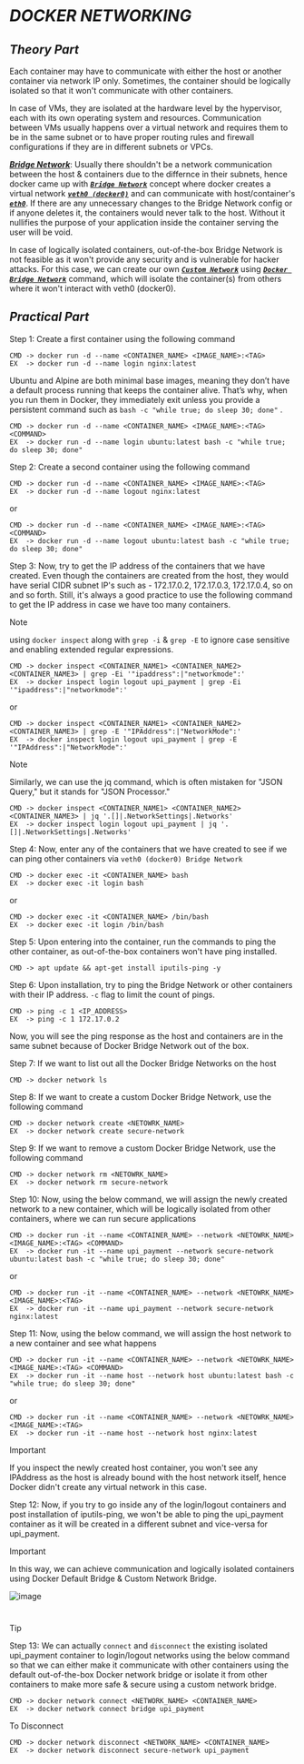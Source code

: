 # _DOCKER NETWORKING_

## _Theory Part_

Each container may have to communicate with either the host or another container via network IP only. Sometimes, the container should be logically isolated so that it won't communicate with other containers.

In case of VMs, they are isolated at the hardware level by the hypervisor, each with its own operating system and resources. Communication between VMs usually happens over a virtual network and requires them to be in the same subnet or to have proper routing rules and firewall configurations if they are in different subnets or VPCs.


***<ins>Bridge Network</ins>***: Usually there shouldn't be a network communication between the host & containers due to the differnce in their subnets, hence docker came up with ***<ins>`Bridge Network`</ins>*** concept where docker creates a virtual network ***<ins>`veth0 (docker0)`</ins>***  and can communicate with host/container's ***<ins>`eth0`</ins>***. If there are any unnecessary changes to the Bridge Network config or if anyone deletes it, the containers would never talk to the host. Without it nullifies the purpose of your application inside the container serving the user will be void. 

In case of logically isolated containers, out-of-the-box Bridge Network is not feasible as it won't provide any security and is vulnerable for hacker attacks. For this case, we can create our own ***<ins>`Custom Network`</ins>*** using ***<ins>`Docker Bridge Network`</ins>*** command, which will isolate the container(s) from others where it won't interact with veth0 (docker0).

## _Practical Part_

Step 1: Create a first container using the following command  
```
CMD -> docker run -d --name <CONTAINER_NAME> <IMAGE_NAME>:<TAG>
EX  -> docker run -d --name login nginx:latest
```
Ubuntu and Alpine are both minimal base images, meaning they don’t have a default process running that keeps the container alive. That’s why, when you run them in Docker, they immediately exit unless you provide a persistent command such as `bash -c "while true; do sleep 30; done"` .
```
CMD -> docker run -d --name <CONTAINER_NAME> <IMAGE_NAME>:<TAG> <COMMAND>
EX  -> docker run -d --name login ubuntu:latest bash -c "while true; do sleep 30; done"
```
Step 2: Create a second container using the following command
```
CMD -> docker run -d --name <CONTAINER_NAME> <IMAGE_NAME>:<TAG>
EX  -> docker run -d --name logout nginx:latest
```
or
```
CMD -> docker run -d --name <CONTAINER_NAME> <IMAGE_NAME>:<TAG> <COMMAND>
EX  -> docker run -d --name logout ubuntu:latest bash -c "while true; do sleep 30; done"
```
Step 3: Now, try to get the IP address of the containers that we have created. Even though the containers are created from the host, they would have serial CIDR subnet IP's such as - 172.17.0.2, 172.17.0.3, 172.17.0.4, so on and so forth. Still, it's always a good practice to use the following command to get the IP address in case we have too many containers. 

> [!NOTE]
> using `docker inspect` along with `grep -i` & `grep -E` to ignore case sensitive and enabling extended regular expressions. 

```
CMD -> docker inspect <CONTAINER_NAME1> <CONTAINER_NAME2> <CONTAINER_NAME3> | grep -Ei '"ipaddress":|"networkmode":'
EX  -> docker inspect login logout upi_payment | grep -Ei '"ipaddress":|"networkmode":'
```
or
```
CMD -> docker inspect <CONTAINER_NAME1> <CONTAINER_NAME2> <CONTAINER_NAME3> | grep -E '"IPAddress":|"NetworkMode":'
EX  -> docker inspect login logout upi_payment | grep -E '"IPAddress":|"NetworkMode":'
```

> [!NOTE]
> Similarly, we can use the jq command, which is often mistaken for "JSON Query," but it stands for "JSON Processor."

```
CMD -> docker inspect <CONTAINER_NAME1> <CONTAINER_NAME2> <CONTAINER_NAME3> | jq '.[]|.NetworkSettings|.Networks'
EX  -> docker inspect login logout upi_payment | jq '.[]|.NetworkSettings|.Networks'
```
Step 4: Now, enter any of the containers that we have created to see if we can ping other containers via `veth0 (docker0) Bridge Network`
```
CMD -> docker exec -it <CONTAINER_NAME> bash
EX  -> docker exec -it login bash
```
or
```
CMD -> docker exec -it <CONTAINER_NAME> /bin/bash
EX  -> docker exec -it login /bin/bash
```
Step 5: Upon entering into the container, run the commands to ping the other container, as out-of-the-box containers won't have ping installed.
```
CMD -> apt update && apt-get install iputils-ping -y
```
Step 6: Upon installation, try to ping the Bridge Network or other containers with their IP address. `-c` flag to limit the count of pings.
```
CMD -> ping -c 1 <IP_ADDRESS>
EX  -> ping -c 1 172.17.0.2
```	
Now, you will see the ping response as the host and containers are in the same subnet because of Docker Bridge Network out of the box.

Step 7: If we want to list out all the Docker Bridge Networks on the host
```
CMD -> docker network ls
```	
Step 8: If we want to create a custom Docker Bridge Network, use the following command
```
CMD -> docker network create <NETOWRK_NAME> 
EX  -> docker network create secure-network
```
Step 9: If we want to remove a custom Docker Bridge Network, use the following command
```
CMD -> docker network rm <NETOWRK_NAME> 
EX  -> docker network rm secure-network
```
Step 10: Now, using the below command, we will assign the newly created network to a new container, which will be logically isolated from other containers, where we can run secure applications
```
CMD -> docker run -it --name <CONTAINER_NAME> --network <NETOWRK_NAME> <IMAGE_NAME>:<TAG> <COMMAND>
EX  -> docker run -it --name upi_payment --network secure-network ubuntu:latest bash -c "while true; do sleep 30; done"
```
or
```
CMD -> docker run -it --name <CONTAINER_NAME> --network <NETOWRK_NAME> <IMAGE_NAME>:<TAG>
EX  -> docker run -it --name upi_payment --network secure-network nginx:latest
```
Step 11: Now, using the below command, we will assign the host network to a new container and see what happens
```
CMD -> docker run -it --name <CONTAINER_NAME> --network <NETOWRK_NAME> <IMAGE_NAME>:<TAG> <COMMAND>
EX  -> docker run -it --name host --network host ubuntu:latest bash -c "while true; do sleep 30; done"
```
or
```
CMD -> docker run -it --name <CONTAINER_NAME> --network <NETOWRK_NAME> <IMAGE_NAME>:<TAG>
EX  -> docker run -it --name host --network host nginx:latest
```

> [!IMPORTANT]
> If you inspect the newly created host container, you won't see any IPAddress as the host is already bound with the host network itself, hence Docker didn't create any virtual network in this case.

Step 12: Now, if you try to go inside any of the login/logout containers and post installation of iputils-ping, we won't be able to ping the upi_payment container as it will be created in a different subnet and vice-versa for upi_payment.

> [!IMPORTANT]
> In this way, we can achieve communication and logically isolated containers using Docker Default Bridge & Custom Network Bridge.

![image](https://github.com/user-attachments/assets/b7558575-66d4-4c6a-89f3-78227cd6a884)

# 
> [!TIP]
> Step 13: We can actually `connect` and `disconnect` the existing isolated upi_payment container to login/logout networks using the below command so that we can either make it communicate with other containers using the default out-of-the-box Docker network bridge or isolate it from other containers to make more safe & secure using a custom network bridge.

```
CMD -> docker network connect <NETWORK_NAME> <CONTAINER_NAME>
EX  -> docker network connect bridge upi_payment
```
To Disconnect
```
CMD -> docker network disconnect <NETWORK_NAME> <CONTAINER_NAME>
EX  -> docker network disconnect secure-network upi_payment
```
